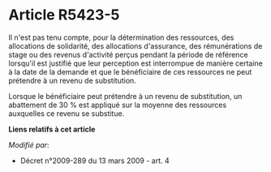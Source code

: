 # Article R5423-5

Il n'est pas tenu compte, pour la détermination des ressources, des allocations de solidarité, des allocations d'assurance,
des rémunérations de stage ou des revenus d'activité perçus pendant la période de référence lorsqu'il est justifié que leur
perception est interrompue de manière certaine à la date de la demande et que le bénéficiaire de ces ressources ne peut
prétendre à un revenu de substitution. 

Lorsque le bénéficiaire peut prétendre à un revenu de substitution, un abattement de 30 % est appliqué sur la moyenne des
ressources auxquelles ce revenu se substitue.

**Liens relatifs à cet article**

_Modifié par_:

  - Décret n°2009-289 du 13 mars 2009 - art. 4
